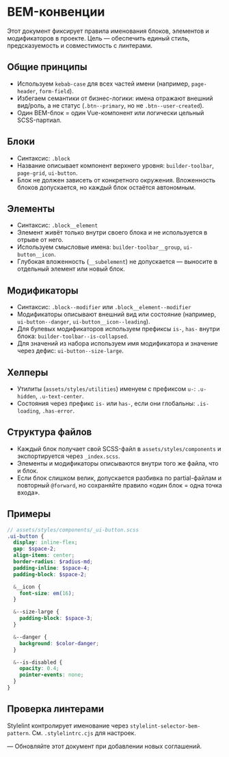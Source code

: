 ﻿# BEM-конвенции

Этот документ фиксирует правила именования блоков, элементов и модификаторов в проекте. Цель — обеспечить единый стиль, предсказуемость и совместимость с линтерами.

## Общие принципы

- Используем `kebab-case` для всех частей имени (например, `page-header`, `form-field`).
- Избегаем семантики от бизнес-логики: имена отражают внешний вид/роль, а не статус (`.btn--primary`, но не `.btn--user-created`).
- Один BEM-блок = один Vue-компонент или логически цельный SCSS-партиал.

## Блоки

- Синтаксис: `.block`
- Название описывает компонент верхнего уровня: `builder-toolbar`, `page-grid`, `ui-button`.
- Блок не должен зависеть от конкретного окружения. Вложенность блоков допускается, но каждый блок остаётся автономным.

## Элементы

- Синтаксис: `.block__element`
- Элемент живёт только внутри своего блока и не используется в отрыве от него.
- Используем смысловые имена: `builder-toolbar__group`, `ui-button__icon`.
- Глубокая вложенность (`__subelement`) не допускается — выносите в отдельный элемент или новый блок.

## Модификаторы

- Синтаксис: `.block--modifier` или `.block__element--modifier`
- Модификаторы описывают внешний вид или состояние (например, `ui-button--danger`, `ui-button__icon--leading`).
- Для булевых модификаторов используем префиксы `is-`, `has-` внутри блока: `builder-toolbar--is-collapsed`.
- Для значений из набора используем имя модификатора и значение через дефис: `ui-button--size-large`.

## Хелперы

- Утилиты (`assets/styles/utilities`) именуем с префиксом `u-`: `.u-hidden`, `.u-text-center`.
- Состояния через префикс `is-` или `has-`, если они глобальны: `.is-loading`, `.has-error`.

## Структура файлов

- Каждый блок получает свой SCSS-файл в `assets/styles/components` и экспортируется через `_index.scss`.
- Элементы и модификаторы описываются внутри того же файла, что и блок.
- Если блок слишком велик, допускается разбивка по partial-файлам и повторный `@forward`, но сохраняйте правило «один блок = одна точка входа».

## Примеры

```scss
// assets/styles/components/_ui-button.scss
.ui-button {
  display: inline-flex;
  gap: $space-2;
  align-items: center;
  border-radius: $radius-md;
  padding-inline: $space-4;
  padding-block: $space-2;

  &__icon {
    font-size: em(16);
  }

  &--size-large {
    padding-block: $space-3;
  }

  &--danger {
    background: $color-danger;
  }

  &--is-disabled {
    opacity: 0.4;
    pointer-events: none;
  }
}
```

## Проверка линтерами

Stylelint контролирует именование через `stylelint-selector-bem-pattern`. См. `.stylelintrc.cjs` для настроек.

— Обновляйте этот документ при добавлении новых соглашений.
